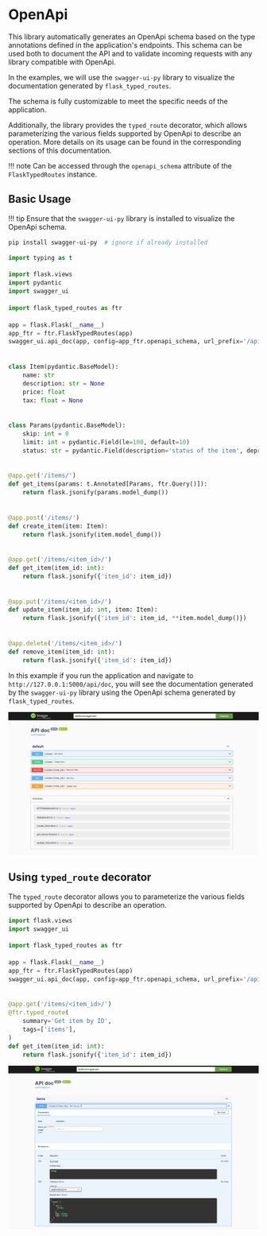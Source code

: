 # OpenApi

This library automatically generates an OpenApi schema based on the type annotations defined in the application's
endpoints. This schema can be used both to document the API and to validate incoming requests with any library
compatible with OpenApi.

In the examples, we will use the `swagger-ui-py` library to visualize the documentation generated by
`flask_typed_routes`.

The schema is fully customizable to meet the specific needs of the application.

Additionally, the library provides the `typed_route` decorator, which allows parameterizing the various fields
supported by OpenApi to describe an operation. More details on its usage can be found in the corresponding sections of
this documentation.

!!! note
    Can be accessed through the `openapi_schema` attribute of the `FlaskTypedRoutes` instance.


## Basic Usage

!!! tip
    Ensure that the `swagger-ui-py` library is installed to visualize the OpenApi schema.

```bash
pip install swagger-ui-py  # ignore if already installed
```

```python
import typing as t

import flask.views
import pydantic
import swagger_ui

import flask_typed_routes as ftr

app = flask.Flask(__name__)
app_ftr = ftr.FlaskTypedRoutes(app)
swagger_ui.api_doc(app, config=app_ftr.openapi_schema, url_prefix='/api/doc', title='API doc')


class Item(pydantic.BaseModel):
    name: str
    description: str = None
    price: float
    tax: float = None


class Params(pydantic.BaseModel):
    skip: int = 0
    limit: int = pydantic.Field(le=100, default=10)
    status: str = pydantic.Field(description='status of the item', deprecated=True, default='active')


@app.get('/items/')
def get_items(params: t.Annotated[Params, ftr.Query()]):
    return flask.jsonify(params.model_dump())


@app.post('/items/')
def create_item(item: Item):
    return flask.jsonify(item.model_dump())


@app.get('/items/<item_id>/')
def get_item(item_id: int):
    return flask.jsonify({'item_id': item_id})


@app.put('/items/<item_id>/')
def update_item(item_id: int, item: Item):
    return flask.jsonify({'item_id': item_id, **item.model_dump()})


@app.delete('/items/<item_id>/')
def remove_item(item_id: int):
    return flask.jsonify({'item_id': item_id})
```

In this example if you run the application and navigate to `http://127.0.0.1:5000/api/doc`, you will see the
documentation generated by the `swagger-ui-py` library using the OpenApi schema generated by `flask_typed_routes`.

![OpenApi Example](./openapi_example1.png)


## Using `typed_route` decorator

The `typed_route` decorator allows you to parameterize the various fields supported by OpenApi to describe an operation.

```python
import flask.views
import swagger_ui

import flask_typed_routes as ftr

app = flask.Flask(__name__)
app_ftr = ftr.FlaskTypedRoutes(app)
swagger_ui.api_doc(app, config=app_ftr.openapi_schema, url_prefix='/api/doc', title='API doc')


@app.get('/items/<item_id>/')
@ftr.typed_route(
    summary='Get item by ID',
    tags=['items'],
)
def get_item(item_id: int):
    return flask.jsonify({'item_id': item_id})
```

![OpenApi Example](./openapi_example2.png)
